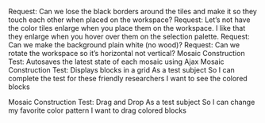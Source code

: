 Request: Can we lose the black borders around the tiles and make it so they touch each other when placed on the workspace?
Request: Let’s not have the color tiles enlarge when you place them on the workspace. I like that they enlarge when you hover over them on the selection palette.
Request: Can we make the background plain white (no wood)?
Request: Can we rotate the workspace so it’s horizontal not vertical?
Mosaic Construction Test: Autosaves the latest state of each mosaic using Ajax
Mosaic Construction Test: Displays blocks in a grid
    As a test subject
    So I can complete the test for these friendly researchers
    I want to see the colored blocks
    
Mosaic Construction Test: Drag and Drop
    As a test subject
    So I can change my favorite color pattern
    I want to drag colored blocks